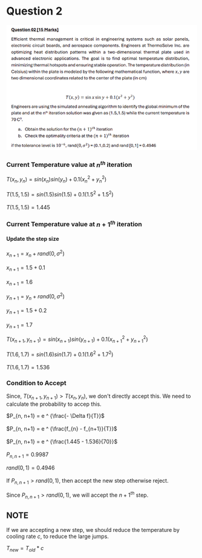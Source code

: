 # Question 2

![Mid_Q2](./assets/q2.png)

### Current Temperature value at $n^{th}$ iteration

$T(x_n,y_n) = sin(x_n)sin(y_n) + 0.1(x_n^2 + y_n^2)$<br><br>
$T(1.5, 1.5) = sin(1.5)sin(1.5) + 0.1(1.5^2 + 1.5^2)$<br><br>
$T(1.5, 1.5) = 1.445$

### Current Temperature value at $n+1^{th}$ iteration
#### Update the step size
$x_{n+1} = x_n + rand(0, \sigma^2)$<br><br>
$x_{n+1} = 1.5 + 0.1$<br><br>
$x_{n+1} = 1.6$

$y_{n+1} = y_n + rand(0, \sigma^2)$<br><br>
$y_{n+1} = 1.5 + 0.2$<br><br>
$y_{n+1} = 1.7$

$T(x_{n+1},y_{n+1}) = sin(x_{n+1})sin(y_{n+1}) + 0.1(x_{n+1}^2 + y_{n+1}^2)$<br><br>
$T(1.6, 1.7) = sin(1.6)sin(1.7) + 0.1(1.6^2 + 1.7^2)$<br><br>
$T(1.6, 1.7) = 1.536$

### Condition to Accept
Since, $T(x_{n+1},y_{n+1}) > T(x_n,y_n)$, we don't directly accept this. We need to calculate the probability to accep this.

$P_{n, n+1} = e ^ {\frac{- \Delta f}{T}}$<br><br>
$P_{n, n+1} = e ^ {\frac{f_{n} - f_{n+1}}{T}}$<br><br>
$P_{n, n+1} = e ^ {\frac{1.445 - 1.536}{70}}$<br><br>
$P_{n, n+1} = 0.9987$

$rand(0, 1) = 0.4946$<br><br>
If $P_{n, n+1} > rand(0,1)$, then accept the new step otherwise reject.

Since $P_{n, n+1} > rand(0,1)$, we will accept the $n+1^{th}$ step.

## NOTE
If we are accepting a new step, we should reduce the temperature by cooling rate $c$, to reduce the large jumps. 

$T_{new} = T_{old} * c$